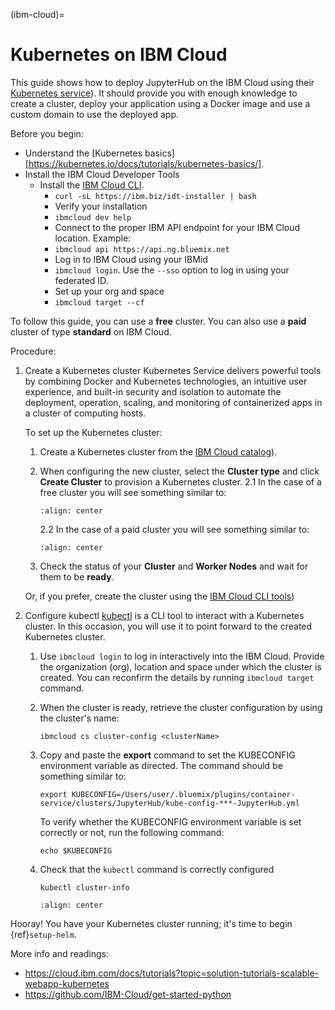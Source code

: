 (ibm-cloud)=

# Kubernetes on IBM Cloud

This guide shows how to deploy JupyterHub on the IBM Cloud using their [Kubernetes service](https://cloud.ibm.com/kubernetes/catalog/create)).
It should provide you with enough knowledge to create a cluster, deploy your application using a Docker image and use a custom domain to use the deployed app.

Before you begin:

- Understand the [Kubernetes basics][https://kubernetes.io/docs/tutorials/kubernetes-basics/].
- Install the IBM Cloud Developer Tools
  - Install the [IBM Cloud CLI](https://cloud.ibm.com/docs/cli?topic=cloud-cli-getting-started).
    - `curl -sL https://ibm.biz/idt-installer | bash`
    - Verify your installation
    - `ibmcloud dev help`
    - Connect to the proper IBM API endpoint for your IBM Cloud location. Example:
    - `ibmcloud api https://api.ng.bluemix.net`
    - Log in to IBM Cloud using your IBMid
    - `ibmcloud login`. Use the `--sso` option to log in using your federated ID.
    - Set up your org and space
    - `ibmcloud target --cf`

To follow this guide, you can use a **free** cluster. You can also use a **paid** cluster of type **standard** on IBM Cloud.

Procedure:

1. Create a Kubernetes cluster
   Kubernetes Service delivers powerful tools by combining Docker and Kubernetes technologies, an intuitive user experience, and built-in security and isolation to automate the deployment, operation, scaling, and monitoring of containerized apps in a cluster of computing hosts.

   To set up the Kubernetes cluster:

   1. Create a Kubernetes cluster from the [IBM Cloud catalog](https://cloud.ibm.com/kubernetes/catalog/create)).
   2. When configuring the new cluster, select the **Cluster type** and click **Create Cluster** to provision a Kubernetes cluster.
      2.1 In the case of a free cluster you will see something similar to:

      ```{image} ../../_static/images/ibm/create-free-kubernetes-cluster-ibm-cloud.png
      :align: center
      ```

      2.2 In the case of a paid cluster you will see something similar to:

      ```{image} ../../_static/images/ibm/create-paid-kubernetes-cluster-ibm-cloud.png
      :align: center
      ```

   3. Check the status of your **Cluster** and **Worker Nodes** and wait for them to be **ready**.

   Or, if you prefer, create the cluster using the [IBM Cloud CLI tools](https://cloud.ibm.com/docs/containers?topic=containers-cs_cli_install))

2. Configure kubectl
   [kubectl](https://kubernetes.io/docs/reference/kubectl/overview/) is a CLI tool to interact with a Kubernetes cluster. In this occasion, you will use it to point forward to the created Kubernetes cluster.

   1. Use `ibmcloud login` to log in interactively into the IBM Cloud. Provide the organization (org), location and space under which the cluster is created. You can reconfirm the details by running `ibmcloud target` command.
   2. When the cluster is ready, retrieve the cluster configuration by using the cluster's name:
      ```
      ibmcloud cs cluster-config <clusterName>
      ```
   3. Copy and paste the **export** command to set the KUBECONFIG environment variable as directed. The command should be something similar to:

      ```
      export KUBECONFIG=/Users/user/.bluemix/plugins/container-service/clusters/JupyterHub/kube-config-***-JupyterHub.yml
      ```

      To verify whether the KUBECONFIG environment variable is set correctly or not, run the following command:

      ```
      echo $KUBECONFIG
      ```

   4. Check that the `kubectl` command is correctly configured

      ```
      kubectl cluster-info
      ```

      ```{image} ../../_static/images/ibm/kubectl-cluster-info.png
      :align: center
      ```

Hooray! You have your Kubernetes cluster running; it's time to begin {ref}`setup-helm`.

More info and readings:

- <https://cloud.ibm.com/docs/tutorials?topic=solution-tutorials-scalable-webapp-kubernetes>
- <https://github.com/IBM-Cloud/get-started-python>
